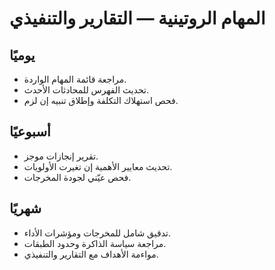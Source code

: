 # المهام الروتينية — التقارير والتنفيذي

## يوميًا
- مراجعة قائمة المهام الواردة.
- تحديث الفهرس للمحادثات الأحدث.
- فحص استهلاك التكلفة وإطلاق تنبيه إن لزم.

## أسبوعيًا
- تقرير إنجازات موجز.
- تحديث معايير الأهمية إن تغيرت الأولويات.
- فحص عيّني لجودة المخرجات.

## شهريًا
- تدقيق شامل للمخرجات ومؤشرات الأداء.
- مراجعة سياسة الذاكرة وحدود الطبقات.
- مواءمة الأهداف مع التقارير والتنفيذي.
